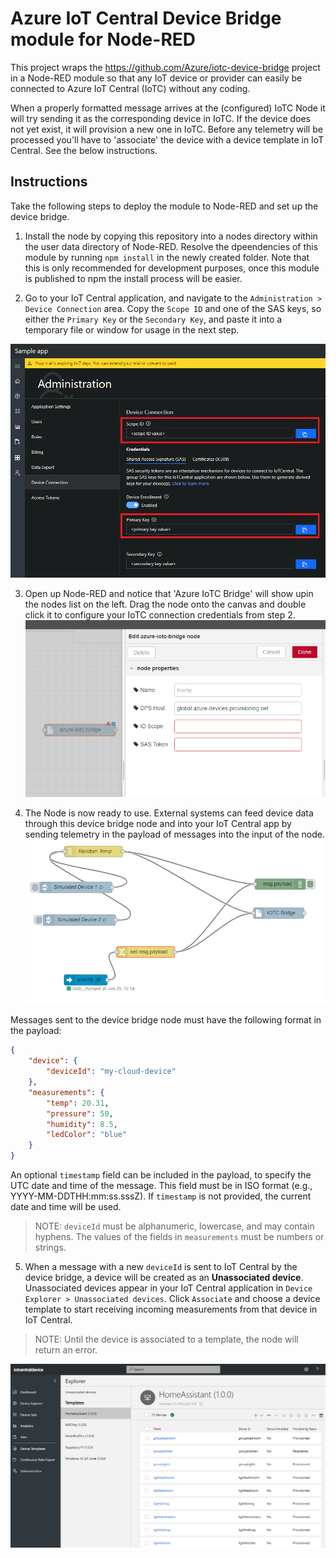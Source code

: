 # Azure IoT Central Device Bridge module for Node-RED
This project wraps the https://github.com/Azure/iotc-device-bridge project in a Node-RED module so that any IoT device or provider can easily be connected to Azure IoT Central (IoTC) without any coding. 

When a properly formatted message arrives at the (configured) IoTC Node it will try sending it as the corresponding device in IoTC. If the device does not yet exist, it will provision a new one in IoTC. Before any telemetry will be processed you'll have to 'associate' the device with a device template in IoT Central. See the below instructions. 

## Instructions
Take the following steps to deploy the module to Node-RED and set up the device bridge.

1.  Install the node by copying this repository into a nodes directory within the user data directory of Node-RED. Resolve the dpeendencies of this module by running `npm install` in the newly created folder. Note that this is only recommended for development purposes, once this module is published to npm the install process will be easier.

2. Go to your IoT Central application, and navigate to the `Administration > Device Connection` area. Copy the `Scope ID` and one of the SAS keys, so either the `Primary Key` or the `Secondary Key`, and paste it into a temporary file or window for usage in the next step.

  ![Scope ID and key](assets/screenshot-scopeIdAndKey.png "Scope ID and key")

3. Open up Node-RED and notice that 'Azure IoTC Bridge' will show upin the nodes list on the left. Drag the node onto the canvas and double click it to configure your IoTC connection credentials from step 2.
  ![Configure Node](assets/screenshot-configurenode.png "Configure Node")

4. The Node is now ready to use. External systems can feed device data through this device bridge node and into your IoT Central app by sending telemetry in the payload of messages into the input of the node. 
  ![Sample telemetry simulators connected to the node](assets/screenshot-module.png "Sample telemetry simulators connected to the node.")

Messages sent to the device bridge node must have the following format in the payload:
```json
{
    "device": {
        "deviceId": "my-cloud-device"
    },
    "measurements": {
        "temp": 20.31,
        "pressure": 50,
        "humidity": 8.5,
        "ledColor": "blue"
    }
}
```

An optional `timestamp` field can be included in the payload, to specify the UTC date and time of the message.
This field must be in ISO format (e.g., YYYY-MM-DDTHH:mm:ss.sssZ). If `timestamp` is not provided,
the current date and time will be used.

> NOTE: `deviceId` must be alphanumeric, lowercase, and may contain hyphens. The values of the fields in `measurements` must be numbers or strings.

5. When a message with a new `deviceId` is sent to IoT Central by the device bridge, a device will be created as an **Unassociated device**. Unassociated devices appear in your IoT Central application in `Device Explorer > Unassociated devices`. Click `Associate` and choose a device template to start receiving incoming measurements from that device in IoT Central.

> NOTE: Until the device is associated to a template, the node will return an error.

![Example of resulting device entries in Azure IoT Central](assets/screenshot-central.png "Node-RED module screenshot")